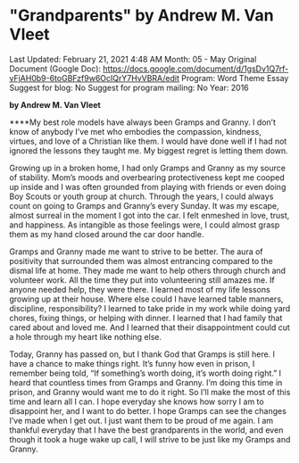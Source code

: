 # "Grandparents" by Andrew M. Van Vleet

Last Updated: February 21, 2021 4:48 AM
Month: 05 - May
Original Document (Google Doc): https://docs.google.com/document/d/1gsDv1Q7rf-vFjAH0b9-6toGBFzf9w6OcIQrY7HvVBRA/edit
Program: Word Theme Essay
Suggest for blog: No
Suggest for program mailing: No
Year: 2016

**by Andrew M. Van Vleet**

****My best role models have always been Gramps and Granny. I don’t know of anybody I’ve met who embodies the compassion, kindness, virtues, and love of a Christian like them. I would have done well if I had not ignored the lessons they taught me. My biggest regret is letting them down.

Growing up in a broken home, I had only Gramps and Granny as my source of stability. Mom’s moods and overbearing protectiveness kept me cooped up inside and I was often grounded from playing with friends or even doing Boy Scouts or youth group at church. Through the years, I could always count on going to Gramps and Granny’s every Sunday. It was my escape, almost surreal in the moment I got into the car. I felt enmeshed in love, trust, and happiness. As intangible as those feelings were, I could almost grasp them as my hand closed around the car door handle.

Gramps and Granny made me want to strive to be better. The aura of positivity that surrounded them was almost entrancing compared to the dismal life at home. They made me want to help others through church and volunteer work. All the time they put into volunteering still amazes me. If anyone needed help, they were there. I learned most of my life lessons growing up at their house. Where else could I have learned table manners, discipline, responsibility? I learned to take pride in my work while doing yard chores, fixing things, or helping with dinner. I learned that I had family that cared about and loved me. And I learned that their disappointment could cut a hole through my heart like nothing else.

Today, Granny has passed on, but I thank God that Gramps is still here. I have a chance to make things right. It’s funny how even in prison, I remember being told, “If something’s worth doing, it’s worth doing right.” I heard that countless times from Gramps and Granny. I’m doing this time in prison, and Granny would want me to do it right. So I’ll make the most of this time and learn all I can. I hope everyday she knows how sorry I am to disappoint her, and I want to do better. I hope Gramps can see the changes I’ve made when I get out. I just want them to be proud of me again. I am thankful everyday that I have the best grandparents in the world, and even though it took a huge wake up call, I will strive to be just like my Gramps and Granny.